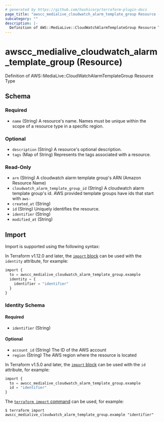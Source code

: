 ```yaml
---
# generated by https://github.com/hashicorp/terraform-plugin-docs
page_title: "awscc_medialive_cloudwatch_alarm_template_group Resource - terraform-provider-awscc"
subcategory: ""
description: |-
  Definition of AWS::MediaLive::CloudWatchAlarmTemplateGroup Resource Type
---
```


# awscc_medialive_cloudwatch_alarm_template_group (Resource)

Definition of AWS::MediaLive::CloudWatchAlarmTemplateGroup Resource Type



<!-- schema generated by tfplugindocs -->
## Schema

### Required

- `name` (String) A resource's name. Names must be unique within the scope of a resource type in a specific region.

### Optional

- `description` (String) A resource's optional description.
- `tags` (Map of String) Represents the tags associated with a resource.

### Read-Only

- `arn` (String) A cloudwatch alarm template group's ARN (Amazon Resource Name)
- `cloudwatch_alarm_template_group_id` (String) A cloudwatch alarm template group's id. AWS provided template groups have ids that start with `aws-`
- `created_at` (String)
- `id` (String) Uniquely identifies the resource.
- `identifier` (String)
- `modified_at` (String)

## Import

Import is supported using the following syntax:

In Terraform v1.12.0 and later, the [`import` block](https://developer.hashicorp.com/terraform/language/import) can be used with the `identity` attribute, for example:

```terraform
import {
  to = awscc_medialive_cloudwatch_alarm_template_group.example
  identity = {
    identifier = "identifier"
  }
}
```

<!-- schema generated by tfplugindocs -->
### Identity Schema

#### Required

- `identifier` (String)

#### Optional

- `account_id` (String) The ID of the AWS account
- `region` (String) The AWS region where the resource is located

In Terraform v1.5.0 and later, the [`import` block](https://developer.hashicorp.com/terraform/language/import) can be used with the `id` attribute, for example:

```terraform
import {
  to = awscc_medialive_cloudwatch_alarm_template_group.example
  id = "identifier"
}
```

The [`terraform import` command](https://developer.hashicorp.com/terraform/cli/commands/import) can be used, for example:

```shell
$ terraform import awscc_medialive_cloudwatch_alarm_template_group.example "identifier"
```
